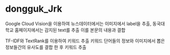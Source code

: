 # dongguk_Jrk
Google Cloud Vision을 이용하여 뉴스데이터에서는 이미지에서 label을 추출,
동국대학교 홈페이지에서는 감지된 text를 추출
이를 본문의 내용과 결합

TF-IDF와 TextRank를 이용하여 키워드 추출
키워드 단어들의 정보와 이미지에서 뽑은 정보들간의 유사도를 결합 한 후 키워드 추출

